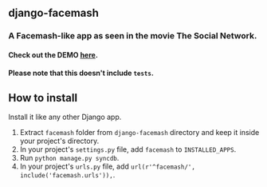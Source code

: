 ## django-facemash

### A Facemash-like app as seen in the movie The Social Network.

#### Check out the DEMO **[here](http://facemash.pythonanywhere.com)**.

**Please note that this doesn't include `tests`.**

## How to install

Install it like any other Django app.

1. Extract `facemash` folder from `django-facemash` directory and keep it inside your project's directory.
2. In your project's `settings.py` file, add `facemash` to `INSTALLED_APPS`.
3. Run `python manage.py syncdb`.
4. In your project's `urls.py` file, add `url(r'^facemash/', include('facemash.urls')),`.

